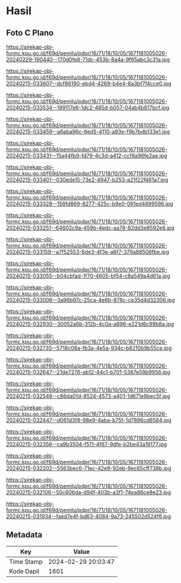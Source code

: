 # Hasil

## Foto C Plano

https://sirekap-obj-formc.kpu.go.id/f69d/pemilu/pdpr/16/71/18/10/05/1671181005026-20240229-190440--170d0fe8-71dc-453b-8a4a-9f65abc3c31a.jpg

https://sirekap-obj-formc.kpu.go.id/f69d/pemilu/pdpr/16/71/18/10/05/1671181005026-20240215-033607--dcf86190-ebd4-4269-b4e4-8a3bf7f4cce0.jpg

https://sirekap-obj-formc.kpu.go.id/f69d/pemilu/pdpr/16/71/18/10/05/1671181005026-20240215-033534--199117e6-1dc2-485d-b057-04ab4b817bcf.jpg

https://sirekap-obj-formc.kpu.go.id/f69d/pemilu/pdpr/16/71/18/10/05/1671181005026-20240215-033459--a6aba96c-9ed5-4110-a93e-f9b7bdb133e1.jpg

https://sirekap-obj-formc.kpu.go.id/f69d/pemilu/pdpr/16/71/18/10/05/1671181005026-20240215-033431--15a44fb9-fd79-4c3d-a412-ccf8a96fe2ae.jpg

https://sirekap-obj-formc.kpu.go.id/f69d/pemilu/pdpr/16/71/18/10/05/1671181005026-20240215-033401--030ede15-73e2-4947-b253-a21f22f481a7.jpg

https://sirekap-obj-formc.kpu.go.id/f69d/pemilu/pdpr/16/71/18/10/05/1671181005026-20240215-033328--156fd869-8277-425c-b9e0-091ed4899596.jpg

https://sirekap-obj-formc.kpu.go.id/f69d/pemilu/pdpr/16/71/18/10/05/1671181005026-20240215-033251--64602c9a-459b-4edc-aa78-82dd3e8592e6.jpg

https://sirekap-obj-formc.kpu.go.id/f69d/pemilu/pdpr/16/71/18/10/05/1671181005026-20240215-033159--a7f52553-6de3-4f3e-a6f7-379a88508fbe.jpg

https://sirekap-obj-formc.kpu.go.id/f69d/pemilu/pdpr/16/71/18/10/05/1671181005026-20240215-033055--b04cbfad-1f70-4605-bf54-c8a549a4d61a.jpg

https://sirekap-obj-formc.kpu.go.id/f69d/pemilu/pdpr/16/71/18/10/05/1671181005026-20240215-033006--3a96b97c-25ca-4e6b-878c-ce35d4d32306.jpg

https://sirekap-obj-formc.kpu.go.id/f69d/pemilu/pdpr/16/71/18/10/05/1671181005026-20240215-032930--30052a6b-312b-4c0a-a696-e221d6c99b8a.jpg

https://sirekap-obj-formc.kpu.go.id/f69d/pemilu/pdpr/16/71/18/10/05/1671181005026-20240215-032735--5718c08a-fb3a-4e5a-934c-b8210b9b55ce.jpg

https://sirekap-obj-formc.kpu.go.id/f69d/pemilu/pdpr/16/71/18/10/05/1671181005026-20240215-032647--21de7276-ab12-44c1-b701-5387e59b9956.jpg

https://sirekap-obj-formc.kpu.go.id/f69d/pemilu/pdpr/16/71/18/10/05/1671181005026-20240215-032546--c86da01d-8524-4573-a401-1d671e8bec5f.jpg

https://sirekap-obj-formc.kpu.go.id/f69d/pemilu/pdpr/16/71/18/10/05/1671181005026-20240215-032447--d061d3f8-98e9-4aba-b75f-1d7896cd6584.jpg

https://sirekap-obj-formc.kpu.go.id/f69d/pemilu/pdpr/16/71/18/10/05/1671181005026-20240215-032356--ca9b3504-f511-4f67-9dfe-b2be43a19177.jpg

https://sirekap-obj-formc.kpu.go.id/f69d/pemilu/pdpr/16/71/18/10/05/1671181005026-20240215-032202--5563bec6-71ec-42e9-92eb-9ec65cff738b.jpg

https://sirekap-obj-formc.kpu.go.id/f69d/pemilu/pdpr/16/71/18/10/05/1671181005026-20240215-032106--50c606da-d94f-403b-a3f1-74ea86ce8e23.jpg

https://sirekap-obj-formc.kpu.go.id/f69d/pemilu/pdpr/16/71/18/10/05/1671181005026-20240215-031934--faed7e4f-bd63-4084-9a73-245502d524f6.jpg


## Metadata

| Key        | Value               |
| ---------- | ------------------- |
| Time Stamp | 2024-02-29 20:03:47 |
| Kode Dapil | 1601                |



